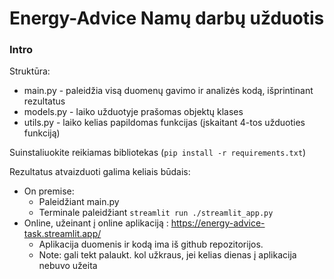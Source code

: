 # Energy-Advice Namų darbų užduotis
### Intro

Struktūra:
- main.py - paleidžia visą duomenų gavimo ir analizės kodą, išprintinant rezultatus
- models.py - laiko užduotyje prašomas objektų klases
- utils.py - laiko kelias papildomas funkcijas (įskaitant 4-tos užduoties funkciją)

Suinstaliuokite reikiamas bibliotekas (`pip install -r requirements.txt`)

Rezultatus atvaizduoti galima keliais būdais:
- On premise:
  - Paleidžiant main.py
  - Terminale paleidžiant `streamlit run ./streamlit_app.py`
- Online, užeinant į online aplikaciją : https://energy-advice-task.streamlit.app/
  - Aplikacija duomenis ir kodą ima iš github repozitorijos.
  - Note: gali tekt palaukt. kol užkraus, jei kelias dienas į aplikacija nebuvo užeita
